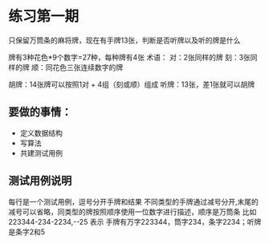 # 练习第一期

只保留万筒条的麻将牌，现在有手牌13张，判断是否听牌以及听的牌是什么

牌有3种花色*9个数字=27种，每种牌有4张
术语：
对：2张同样的牌
刻：3张同样的牌
顺：同花色三张连续数字的牌

胡牌：14张牌可以按照1对 + 4组（刻或顺）组成
听牌：13张，差1张就可以胡牌


## 要做的事情：
- 定义数据结构
- 写算法
- 共建测试用例

## 测试用例说明
每行是一个测试用例，逗号分开手牌和结果
不同类型的手牌通过减号分开,末尾的减号可以省略，同类型的牌按照顺序使用一位数字进行描述，顺序是万筒条
比如 223344-234-2234,--25
表示 手牌有万字223344，筒字234，条字2234；听牌是条字2和5